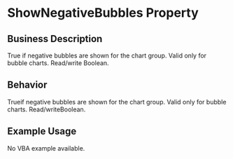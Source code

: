 # ShowNegativeBubbles Property

## Business Description
True if negative bubbles are shown for the chart group. Valid only for bubble charts. Read/write Boolean.

## Behavior
Trueif negative bubbles are shown for the chart group. Valid only for bubble charts. Read/writeBoolean.

## Example Usage
No VBA example available.
